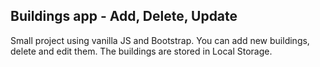 ## Buildings app - Add, Delete, Update

Small project using vanilla JS and Bootstrap. You can add new buildings, delete and edit them. The buildings are stored in Local Storage.
